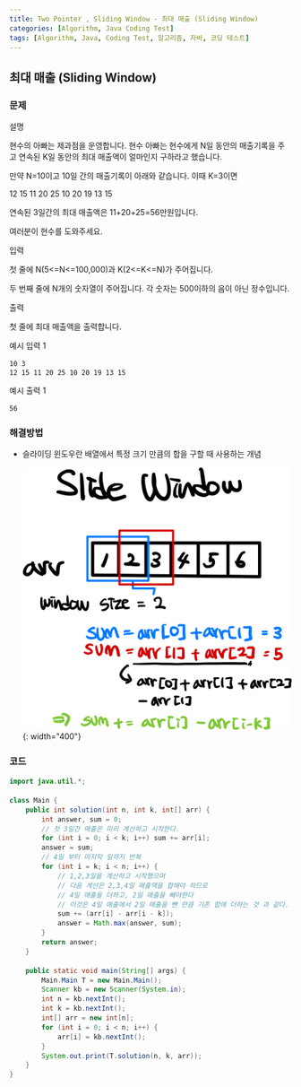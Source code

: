 ```yaml
---
title: Two Pointer , Sliding Window - 최대 매출 (Sliding Window)
categories: [Algorithm, Java Coding Test]
tags: [Algorithm, Java, Coding Test, 알고리즘, 자바, 코딩 테스트]
---
```


## 최대 매출 (Sliding Window)

### 문제
설명

현수의 아빠는 제과점을 운영합니다. 현수 아빠는 현수에게 N일 동안의 매출기록을 주고 연속된 K일 동안의 최대 매출액이 얼마인지 구하라고 했습니다.

만약 N=10이고 10일 간의 매출기록이 아래와 같습니다. 이때 K=3이면

12 15 11 20 25 10 20 19 13 15

연속된 3일간의 최대 매출액은 11+20+25=56만원입니다.

여러분이 현수를 도와주세요.

입력

첫 줄에 N(5<=N<=100,000)과 K(2<=K<=N)가 주어집니다.

두 번째 줄에 N개의 숫자열이 주어집니다. 각 숫자는 500이하의 음이 아닌 정수입니다.

출력

첫 줄에 최대 매출액을 출력합니다.

예시 입력 1

```
10 3
12 15 11 20 25 10 20 19 13 15

```

예시 출력 1

```
56
```

### 해결방법

- 슬라이딩 윈도우란 배열에서 특정 크기 만큼의 합을 구할 때 사용하는 개념
  
  ![이미지](/assets/img/Algorithm/27.png){: width="400"}


### 코드

```java
import java.util.*;

class Main {
    public int solution(int n, int k, int[] arr) {
        int answer, sum = 0;
        // 첫 3일간 매출은 미리 계산하고 시작한다.
        for (int i = 0; i < k; i++) sum += arr[i];
        answer = sum;
        // 4일 부터 마지막 일까지 반복
        for (int i = k; i < n; i++) {
            // 1,2,3일을 계산하고 시작했으며
            // 다음 계산은 2,3,4일 매출액을 합해야 하므로
            // 4일 매출을 더하고, 2일 매출을 빼야한다
            // 이것은 4일 매출에서 2일 매출을 뺀 만큼 기존 합에 더하는 것 과 같다.
            sum += (arr[i] - arr[i - k]);
            answer = Math.max(answer, sum);
        }
        return answer;
    }

    public static void main(String[] args) {
        Main.Main T = new Main.Main();
        Scanner kb = new Scanner(System.in);
        int n = kb.nextInt();
        int k = kb.nextInt();
        int[] arr = new int[n];
        for (int i = 0; i < n; i++) {
            arr[i] = kb.nextInt();
        }
        System.out.print(T.solution(n, k, arr));
    }
}

```
